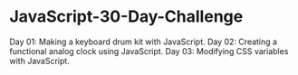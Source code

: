 # JavaScript-30-Day-Challenge
Day 01: Making a keyboard drum kit with JavaScript.
Day 02: Creating a functional analog clock using JavaScript.
Day 03: Modifying CSS variables with JavaScript.

